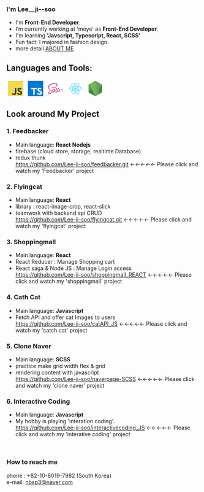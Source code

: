 ### I'm Lee__ji--soo
-  I'm <strong>Front-End Developer</strong>.
-  I’m currently working at 'moye' as <strong>Front-End Developer</strong>. 
-  I'm learning <strong>'Javscript, Typescript, React, SCSS'</strong>
-  Fun fact: I majored in fashion design.
-  more detail <a href='https://www.notion.so/7016c2c5d00c4c20aeceff6c479a5079'>ABOUT ME</a>

## Languages and Tools:

<p align="left">
<img src="https://raw.githubusercontent.com/github/explore/80688e429a7d4ef2fca1e82350fe8e3517d3494d/topics/javascript/javascript.png" alt="Javascript" height="40" style="vertical-align:top; margin:4px">
<img src="https://raw.githubusercontent.com/github/explore/80688e429a7d4ef2fca1e82350fe8e3517d3494d/topics/typescript/typescript.png" alt="Typescript" height="40" style="vertical-align:top; margin:4px">
<img src="https://raw.githubusercontent.com/github/explore/80688e429a7d4ef2fca1e82350fe8e3517d3494d/topics/sass/sass.png" alt="Sass" height="40" style="vertical-align:top; margin:4px">
<img src="https://raw.githubusercontent.com/github/explore/80688e429a7d4ef2fca1e82350fe8e3517d3494d/topics/react/react.png" alt="React" height="40" style="vertical-align:top; margin:4px">
<img src="https://raw.githubusercontent.com/github/explore/80688e429a7d4ef2fca1e82350fe8e3517d3494d/topics/nodejs/nodejs.png" alt="Node JS" height="40" style="vertical-align:top; margin:4px">
</p>

## Look around My Project

### 1. Feedbacker 
- Main language: <strong>React</strong> <strong>Nodejs</strong>
- firebase (cloud store, storage, realtime Database)
- redux thunk <br>
https://github.com/Lee-ji-soo/feedbacker.git ←←←←← Please click and watch my 'Feedbacker' project

### 2. Flyingcat
- Main language: <strong>React</strong>
- library : react-image-crop, react-slick
- teamwork with backend api CRUD <br>
https://github.com/Lee-ji-soo/flyingcat.git ←←←←← Please click and watch my 'flyingcat' project

### 3. Shoppingmall
- Main language: <strong>React</strong>
- React Reducer : Manage Shopping cart
- React saga  & Node JS : Manage Login access <br>
https://github.com/Lee-ji-soo/shoppingmall_REACT ←←←←← Please click and watch my 'shoppingmall' project

### 4. Cath Cat
- Main language: <strong>Javascript</strong> 
- Fetch API and offer cat Images to users <br>
https://github.com/Lee-ji-soo/catAPI_JS   ←←←←← Please click and watch my 'catch cat' project

### 5. Clone Naver
- Main language: <strong>SCSS</strong> 
- practice make grid width flex & grid 
- rendering content with javascript <br>
https://github.com/Lee-ji-soo/naverpage-SCSS  ←←←←← Please click and watch my 'clone naver' project

### 6. Interactive Coding
- Main language: <strong>Javascript</strong> 
- My hobby is playing 'interation coding'. <br>
https://github.com/Lee-ji-soo/interactivecoding_JS   ←←←←← Please click and watch my 'interative coding' project
<br>

### How to reach me <br>
phone : +82-10-8019-7982 (South Korea) <br> e-mail: nbsp3@naver.com

